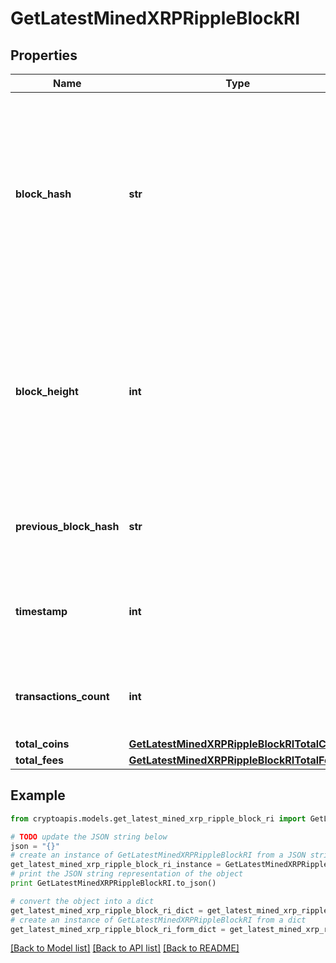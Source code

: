 # GetLatestMinedXRPRippleBlockRI


## Properties
Name | Type | Description | Notes
------------ | ------------- | ------------- | -------------
**block_hash** | **str** | Represents the hash of the block, which is its unique identifier. It represents a cryptographic digital fingerprint made by hashing the block header twice through the SHA256 algorithm. | 
**block_height** | **int** | Represents the number of blocks in the blockchain preceding this specific block. Block numbers have no gaps. A blockchain usually starts with block 0 called the \&quot;Genesis block\&quot;. | 
**previous_block_hash** | **str** | Represents the hash of the previous block, also known as the parent block. | 
**timestamp** | **int** | Defines the exact date/time when this block was mined in Unix Timestamp. | 
**transactions_count** | **int** | Represents the total number of all transactions as part of this block. | 
**total_coins** | [**GetLatestMinedXRPRippleBlockRITotalCoins**](GetLatestMinedXRPRippleBlockRITotalCoins.md) |  | 
**total_fees** | [**GetLatestMinedXRPRippleBlockRITotalFees**](GetLatestMinedXRPRippleBlockRITotalFees.md) |  | 

## Example

```python
from cryptoapis.models.get_latest_mined_xrp_ripple_block_ri import GetLatestMinedXRPRippleBlockRI

# TODO update the JSON string below
json = "{}"
# create an instance of GetLatestMinedXRPRippleBlockRI from a JSON string
get_latest_mined_xrp_ripple_block_ri_instance = GetLatestMinedXRPRippleBlockRI.from_json(json)
# print the JSON string representation of the object
print GetLatestMinedXRPRippleBlockRI.to_json()

# convert the object into a dict
get_latest_mined_xrp_ripple_block_ri_dict = get_latest_mined_xrp_ripple_block_ri_instance.to_dict()
# create an instance of GetLatestMinedXRPRippleBlockRI from a dict
get_latest_mined_xrp_ripple_block_ri_form_dict = get_latest_mined_xrp_ripple_block_ri.from_dict(get_latest_mined_xrp_ripple_block_ri_dict)
```
[[Back to Model list]](../README.md#documentation-for-models) [[Back to API list]](../README.md#documentation-for-api-endpoints) [[Back to README]](../README.md)


